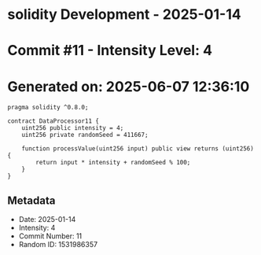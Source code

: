 ﻿# solidity Development - 2025-01-14
# Commit #11 - Intensity Level: 4
# Generated on: 2025-06-07 12:36:10
```solidity
pragma solidity ^0.8.0;

contract DataProcessor11 {
    uint256 public intensity = 4;
    uint256 private randomSeed = 411667;

    function processValue(uint256 input) public view returns (uint256) {
        return input * intensity + randomSeed % 100;
    }
}
```
## Metadata
- Date: 2025-01-14
- Intensity: 4
- Commit Number: 11
- Random ID: 1531986357
